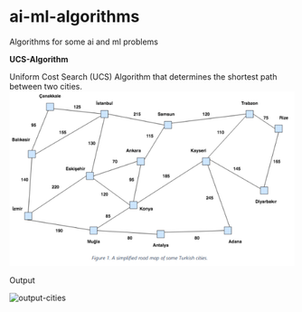 # ai-ml-algorithms
Algorithms for some ai and ml problems

 **UCS-Algorithm**
 
Uniform Cost Search (UCS) Algorithm that determines the shortest path between two cities.
![cities](https://github.com/HakkiAkut/ai-ml-algorithms/blob/master/UCS-Algorithm/cities.png)

Output

![output-cities](https://user-images.githubusercontent.com/32385870/152206068-1851ff0d-c254-44ef-a1d4-904bf0829988.png)
